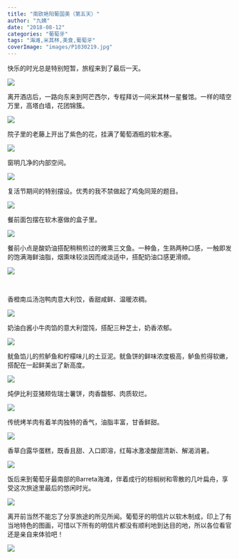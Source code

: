 ```yaml
---
title: "南欧艳阳葡国美（第五天）"
author: "九姨"
date: "2018-08-12"
categories: "葡萄牙"
tags: "海滩,米其林,美食,葡萄牙"
coverImage: "images/P1030219.jpg"
---
```


快乐的时光总是特别短暂，旅程来到了最后一天。

![](images/Screen-Shot-2018-04-13-at-21.57.37.png)

离开酒店后，一路向东来到阿芒西尔，专程拜访一间米其林一星餐馆。一样的晴空万里，高塔白墙，花团锦簇。

![](images/20180401_123215-e1531680858959.jpg)

院子里的老藤上开出了紫色的花，挂满了葡萄酒瓶的软木塞。

![](images/P1030188.jpg)

窗明几净的内部空间。

![](images/P1030197.jpg)

复活节期间的特别摆设。优秀的我不禁做起了鸡兔同笼的题目。

![](images/20180401_123528.jpg)

餐前面包摆在软木塞做的盒子里。

![](images/P1030186.jpg)

餐前小点是酸奶油搭配稍稍煎过的微熏三文鱼。一种鱼，生熟两种口感，一触即发的饱满海鲜油脂，烟熏味较淡因而咸淡适中，搭配奶油口感更滑顺。

![](images/20180401_125438.jpg)

 

香橙南瓜汤泡鸭肉意大利饺，香甜咸鲜、温暖浓稠。

![](images/P1030199.jpg)

奶油白酱小牛肉馅的意大利馄饨，搭配三种芝士，奶香浓郁。

![](images/20180401_130430.jpg)

鱿鱼馅儿的煎鲈鱼和柠檬味儿的土豆泥。鱿鱼饼的鲜味浓度极高，鲈鱼煎得软嫩，搭配在一起鲜美出了新高度。

![](images/20180401_132100.jpg)

炖伊比利亚猪颊佐瑞士薯饼，肉香馥郁、肉质软烂。

![](images/20180401_134018.jpg)

传统烤羊肉有着羊肉独特的香气，油脂丰富，甘香鲜甜。

![](images/20180401_134037.jpg)

香草白露华蛋糕，既香且甜、入口即溶，红莓冰激凌酸甜清新、解渴消暑。

![](images/20180401_142136.jpg)

饭后来到葡萄牙最南部的Barreta海滩，伴着成行的棕榈树和零散的几叶扁舟，享受这次旅途里最后的悠闲时光。

![](images/P1030219.jpg)

离开前当然不能忘了分享旅途的所见所闻。葡萄牙的明信片以软木制成，印上了有当地特色的图画，可惜以下所有的明信片都没有顺利地到达目的地，所以各位看官还是亲自来体验吧！

![](images/20180401_115132-e1531680830930.jpg)
